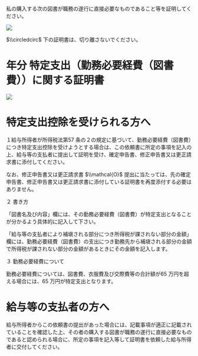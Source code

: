 私の購入する次の図書が職務の遂行に直接必要なものであること等を証明してください。

![](https://www.nta.go.jp/tmp/9a359065-1362-4ae1-ba83-4b465d4f8ba0/images/50e2a5c354f9ce482074e6eb9882a35f641ebeb6cf90fe90dd51ef679a51be59.jpg)

$\\circledcirc$ 下の証明書は、切り離さないでください。

# 年分 特定支出（勤務必要経費（図書費））に関する証明書

![](https://www.nta.go.jp/tmp/9a359065-1362-4ae1-ba83-4b465d4f8ba0/images/1661bfac8623f90fe70b9b00ae161d97c248db19be96066d299353073042c448.jpg)

# 特定支出控除を受けられる方へ

１給与所得者が所得税法第57 条の２の規定に基づいて、勤務必要経費（図書費）につき特定支出控除を受けようとする場合は、この依頼書に所定の事項を記入の上、給与等の支払者に提出して証明を受け、確定申告書、修正申告書又は更正請求書に添付してください。

なお、修正申告書又は更正請求書 $\\mathcal{O}$ 提出に当たっては、先の確定申告書、修正申告書又は更正請求書に添付している証明書を再度添付する必要はありません。

２ 書き方

「図書名及び内容」欄には、その勤務必要経費（図書費）が特定支出となることが分かるよう具体的に記入して下さい。

「給与等の支払者により補塡される部分につき所得税が課されない部分の金額」欄には、勤務必要経費（図書費）の支出につき勤務先から補塡される部分の金額で所得税が課されない部分の金額があるときにその金額を記入します。

３ 勤務必要経費について

勤務必要経費については、図書費、衣服費及び交際費等の合計額が65 万円を超える場合には、65 万円が特定支出となります。

# 給与等の支払者の方へ

給与所得者からこの依頼書の提出があった場合には、記載事項が適正に記載されていることを確認した上、その者の購入する図書が職務の遂行に直接必要なものであると認められる場合に、所定の事項を記入等して証明書を依頼した給与所得者に交付してください。